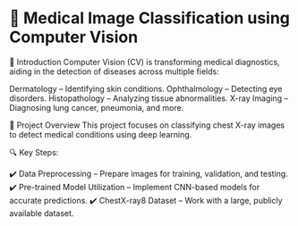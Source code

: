 # 🏥 Medical Image Classification using Computer Vision

📌 Introduction
Computer Vision (CV) is transforming medical diagnostics, aiding in the detection of diseases across multiple fields:

Dermatology – Identifying skin conditions.
Ophthalmology – Detecting eye disorders.
Histopathology – Analyzing tissue abnormalities.
X-ray Imaging – Diagnosing lung cancer, pneumonia, and more.

🎯 Project Overview
This project focuses on classifying chest X-ray images to detect medical conditions using deep learning.

🔍 Key Steps:

✔️ Data Preprocessing – Prepare images for training, validation, and testing.
✔️ Pre-trained Model Utilization – Implement CNN-based models for accurate predictions.
✔️ ChestX-ray8 Dataset – Work with a large, publicly available dataset.
